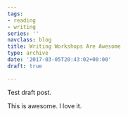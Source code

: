 ```yaml
---
tags:
- reading
- writing
series: ''
navclass: blog
title: Writing Workshops Are Awesome
type: archive
date: '2017-03-05T20:43:02+00:00'
draft: true

---
```

Test draft post.

This is awesome. I love it.